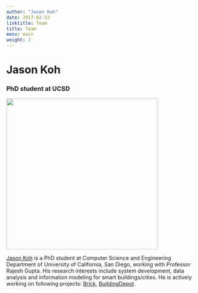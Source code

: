 ```yaml
---
author: "Jason Koh"
date: 2017-02-22
linktitle: Team
title: Team
menu: main
weight: 2
---
```



# Jason Koh 
### PhD student at UCSD

<img src="/images/jbkoh.jpg" height="400" />

[Jason Koh](https://cseweb.ucsd.edu/~jbkoh/) is a PhD student at Computer Science and Engineering Department of University of California, San Diego, working with Professor Rajesh Gupta. 
His research interests include system development, data analysis and information modeling for smart buildings/cities. He is actively working on following projects: [Brick](http://brickschema.org/), [BuildingDepot](http://buildingdepot.org/).

